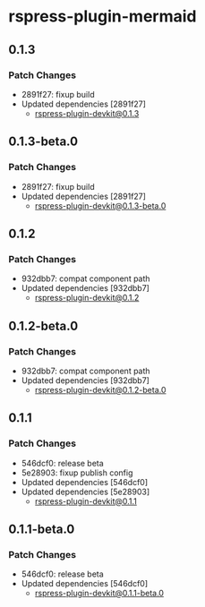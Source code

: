 # rspress-plugin-mermaid

## 0.1.3

### Patch Changes

- 2891f27: fixup build
- Updated dependencies [2891f27]
  - rspress-plugin-devkit@0.1.3

## 0.1.3-beta.0

### Patch Changes

- 2891f27: fixup build
- Updated dependencies [2891f27]
  - rspress-plugin-devkit@0.1.3-beta.0

## 0.1.2

### Patch Changes

- 932dbb7: compat component path
- Updated dependencies [932dbb7]
  - rspress-plugin-devkit@0.1.2

## 0.1.2-beta.0

### Patch Changes

- 932dbb7: compat component path
- Updated dependencies [932dbb7]
  - rspress-plugin-devkit@0.1.2-beta.0

## 0.1.1

### Patch Changes

- 546dcf0: release beta
- 5e28903: fixup publish config
- Updated dependencies [546dcf0]
- Updated dependencies [5e28903]
  - rspress-plugin-devkit@0.1.1

## 0.1.1-beta.0

### Patch Changes

- 546dcf0: release beta
- Updated dependencies [546dcf0]
  - rspress-plugin-devkit@0.1.1-beta.0
